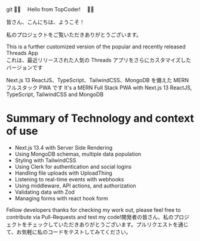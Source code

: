 git 
👨‍💻 　Hello from TopCoder!　 👨‍💻

皆さん、こんにちは、ようこそ！

私のプロジェクトをご覧いただきありがとうございます。

This is a further customized version of the popular and recently released Threads App  
これは、最近リリースされた人気の Threads アプリをさらにカスタマイズしたバージョンです
 
Next.js 13 ReactJS、TypeScript、TailwindCSS、MongoDB を備えた MERN フルスタック PWA です 
It's a MERN Full Stack PWA with Next.js 13 ReactJS, TypeScript, TailwindCSS and MongoDB


# Summary of Technology and context of use #
- Next.js 13.4 with Server Side Rendering
- Using MongoDB schemas, multiple data population
- Styling with TailwindCSS
- Using Clerk for authentication and social logins
- Handling file uploads with UploadThing
- Listening to real-time events with webhooks
- Using middleware, API actions, and authorization
- Validating data with Zod
- Managing forms with react hook form

Fellow developers thanks for checking my work out,  please feel free to contribute via Pull-Requests and test my code!開発者の皆さん、私のプロジェクトをチェックしていただきありがとうございます。プルリクエストを通じて、お気軽に私のコードをテストしてみてください。